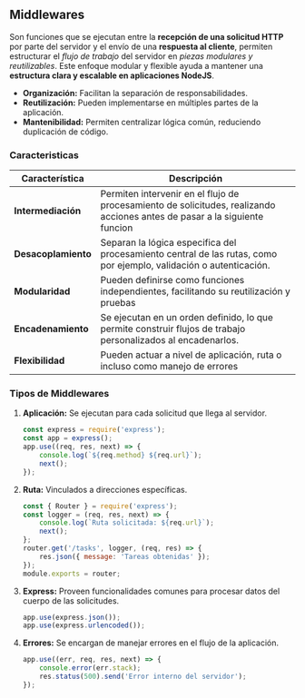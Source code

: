 ## Middlewares

Son funciones que se ejecutan entre la __recepción de una solicitud HTTP__ por parte del servidor y el envío de una __respuesta al cliente__, permiten estructurar el _flujo de trabajo_ del servidor en _piezas modulares y reutilizables_. Este enfoque modular y flexible ayuda a mantener una __estructura clara y escalable en aplicaciones NodeJS__.

* __Organización:__ Facilitan la separación de responsabilidades.
* __Reutilización:__ Pueden implementarse en múltiples partes de la aplicación.
* __Mantenibilidad:__ Permiten centralizar lógica común, reduciendo duplicación de código.

### Caracteristicas

| Característica | Descripción |
|-|-|
| __Intermediación__ | Permiten intervenir en el flujo de procesamiento de solicitudes, realizando acciones antes de pasar a la siguiente funcion |
| __Desacoplamiento__ | Separan la lógica especifica del procesamiento central de las rutas, como por ejemplo, validación o autenticación.  |
| __Modularidad__ | Pueden definirse como funciones independientes, facilitando su reutilización y pruebas |
| __Encadenamiento__ | Se ejecutan en un orden definido, lo que permite construir flujos de trabajo personalizados al encadenarlos. |
| __Flexibilidad__ | Pueden actuar a nivel de aplicación, ruta o incluso como manejo de errores |

### Tipos de Middlewares

1. __Aplicación:__ Se ejecutan para cada solicitud que llega al servidor.
    ```js
    const express = require('express');
    const app = express();
    app.use((req, res, next) => {
        console.log(`${req.method} ${req.url}`);
        next();
    });
    ```
2. __Ruta:__ Vinculados a direcciones específicas.
    ```js
    const { Router } = require('express');
    const logger = (req, res, next) => {
        console.log(`Ruta solicitada: ${req.url}`);
        next();
    };
    router.get('/tasks', logger, (req, res) => {
        res.json({ message: 'Tareas obtenidas' });
    });
    module.exports = router;
    ```

3. __Express:__ Proveen funcionalidades comunes para procesar datos del cuerpo de las solicitudes.
    ```js
    app.use(express.json());
    app.use(express.urlencoded());
    ```
4. __Errores:__ Se encargan de manejar errores en el flujo de la aplicación.
    ```js
    app.use((err, req, res, next) => {
        console.error(err.stack);
        res.status(500).send('Error interno del servidor');
    });
    ```